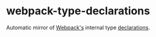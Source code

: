 # webpack-type-declarations

Automatic mirror of [Webpack's](https://github.com/webpack/webpack) internal type [declarations](https://github.com/webpack/webpack/blob/main/declarations/).
